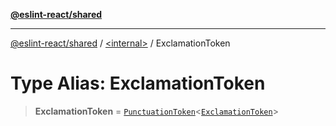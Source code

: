 [**@eslint-react/shared**](../../README.md)

***

[@eslint-react/shared](../../README.md) / [\<internal\>](../README.md) / ExclamationToken

# Type Alias: ExclamationToken

> **ExclamationToken** = [`PunctuationToken`](../interfaces/PunctuationToken.md)\<[`ExclamationToken`](../enumerations/SyntaxKind.md#exclamationtoken)\>
